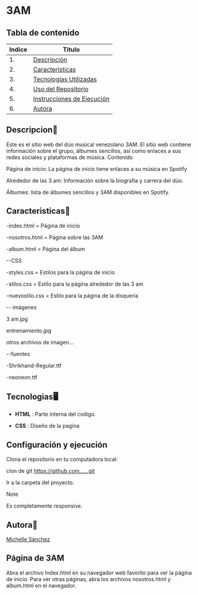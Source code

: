 #  3AM

## Tabla de contenido
| Indice | Título  |
|--|--|
| 1. | [Descripción](#Descripcion) |
| 2. | [Características](#Caracteristicas) |
| 3. | [Tecnologías Utilizadas](#Tecnologias) |
| 4. | [Uso del Repositorio](#Uso) |
| 5. | [Instrucciones de Ejecución](#Instrucciones) |
| 6. | [Autora](#Autora) |

## Descripcion🚀

Este es el sitio web del dúo musical venezolano 3AM. El sitio web contiene información sobre el grupo, álbumes sencillos, así como enlaces a sus redes sociales y plataformas de música. Contenido

Página de inicio: La página de inicio tiene enlaces a su música en Spotify

Alrededor de las 3 am: Información sobre la biografía y carrera del dúo.

Álbumes: lista de álbumes sencillos y 3AM disponibles en Spotify.

## Caracteristicas🧮

-index.html = Página de inicio

-nosotros.html = Página sobre las 3AM

-album.html = Página del álbum

--CSS

-styles.css = Estilos para la página de inicio

-stilos.css = Estilo para la página alrededor de las 3 am

-nuevostilo.css = Estilo para la página de la disquería

-- imágenes

3 am.jpg

entrenamiento.jpg

otros archivos de imagen...

--fuentes

-Shrikhand-Regular.ttf

-neoneon.ttf

## Tecnologias🖥️

- **HTML** : Parte interna del codigo.

- **CSS** : Diseño de la pagina

## Configuración y ejecución

Clona el repositorio en tu computadora local:

clon de git https://github.com......git

Ir a la carpeta del proyecto.

> [!NOTE]
>Es completamente responsive.

## Autora👤
[Michelle Sánchez](https://github.com/miDaya02)
## Página de 3AM

Abra el archivo Index.html en su navegador web favorito para ver la página de inicio.
Para ver otras páginas, abra los archivos nosotros.html y album.html en el navegador.
